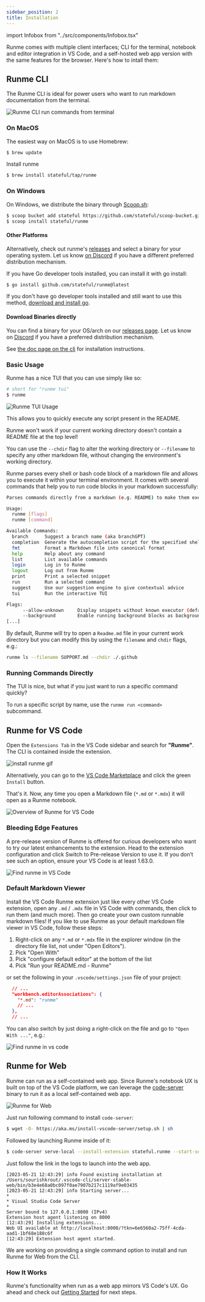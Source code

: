 ```yaml
---
sidebar_position: 2
title: Installation
---
```


import Infobox from "../src/components/Infobox.tsx"

Runme comes with multiple client interfaces; CLI for the terminal, notebook and editor integration in VS Code, and a self-hosted web app version with the same features for the browser. Here's how to intall them:

## Runme CLI

The Runme CLI is ideal for power users who want to run markdown documentation from the terminal.

![Runme CLI run commands from terminal](../static/img/terminal.png)

### On MacOS

The easiest way on MacOS is to use Homebrew:

```sh
$ brew update
```

Install runme

```sh
$ brew install stateful/tap/runme
```

### On Windows

On Windows, we distribute the binary through [Scoop.sh](https://scoop.sh/):

```sh
$ scoop bucket add stateful https://github.com/stateful/scoop-bucket.git
$ scoop install stateful/runme
```

#### Other Platforms

Alternatively, check out runme's [releases](https://github.com/stateful/runme/releases) and select a binary for your operating system. Let us know [on Discord](https://discord.gg/runme) if you have a different preferred distribution mechanism.

If you have Go developer tools installed, you can install it with go install:

```sh
$ go install github.com/stateful/runme@latest
```

If you don't have go developer tools installed and still want to use this method, [download and install go](https://go.dev/doc/install).

#### Download Binaries directly

You can find a binary for your OS/arch on our [releases page](https://github.com/stateful/runme/releases). Let us know on [Discord](https://discord.com/invite/BQm8zRCBUY) if you have a preferred distribution mechanism.

See [the doc page on the cli](https://runme-dev-mxsdev.vercel.app/docs/cli) for installation instructions.

### Basic Usage

Runme has a nice TUI that you can use simply like so:

```sh
# short for "runme tui"
$ runme
```

![Runme TUI Usage](../static/img/runme-tui.gif)

This allows you to quickly execute any script present in the README.

<Infobox type="warning" title="Warning!">

Runme won't work if your current working directory doesn't contain a README file at the top level!

You can use the `--chdir` flag to alter the working directory or `--filename` to specify any other markdown file, without changing the environment's working directory.

</Infobox>

Runme parses every shell or bash code block of a markdown file and allows you to execute it within your terminal environment. It comes with several commands that help you to run code blocks in your markdown successfully:

```sh
Parses commands directly from a markdown (e.g. README) to make them executable.

Usage:
  runme [flags]
  runme [command]

Available Commands:
  branch      Suggest a branch name (aka branchGPT)
  completion  Generate the autocompletion script for the specified shell
  fmt         Format a Markdown file into canonical format
  help        Help about any command
  list        List available commands
  login       Log in to Runme
  logout      Log out from Runme
  print       Print a selected snippet
  run         Run a selected command
  suggest     Use our suggestion engine to give contextual advice
  tui         Run the interactive TUI

Flags:
      --allow-unknown     Display snippets without known executor (default true)
      --background        Enable running background blocks as background processes
[...]
```

By default, Runme will try to open a `Readme.md` file in your current work directory but you can modify this by using the `filename` and `chdir` flags, e.g.:

```sh
runme ls --filename SUPPORT.md --chdir ./.github
```

### Running Commands Directly

The TUI is nice, but what if you just want to run a specific command quickly?

To run a specific script by name, use the `runme run <command>` subcommand.

## Runme for VS Code

Open the `Extensions Tab` in the VS Code sidebar and search for **"Runme"**. The CLI is contained inside the extension.

![install runme gif](../static/img/install.gif)

Alternatively, you can go to the [VS Code Marketplace](https://marketplace.visualstudio.com/items?itemName=stateful.runme) and click the green `Install` button.

That's it. Now, any time you open a Markdown file (`*.md` or `*.mdx`) it will open as a Runme notebook.

![Overview of Runme for VS Code](../static/img/runme-for-vscode.png)

### Bleeding Edge Features

A pre-release version of Runme is offered for curious developers who want to try our latest enhancements to the extension. Head to the extension configuration and click Switch to Pre-release Version to use it. If you don’t see such an option, ensure your VS Code is at least 1.63.0.

![Find runme in VS Code](../static/img/runme-in-vscode.png)

### Default Markdown Viewer

Install the VS Code Runme extension just like every other VS Code extension, open any `.md` / `.mdx` file in VS Code with commands, then click to run them (and much more). Then go create your own custom runnable markdown files! If you like to use Runme as your default markdown file viewer in VS Code, follow these steps:

1. Right-click on any `*.md` or `*.mdx` file in the explorer window (in the directory file list, not under "Open Editors").
2. Pick "Open With"
3. Pick "configure default editor" at the bottom of the list
4. Pick "Run your README.md - Runme"

or set the following in your `.vscode/settings.json` file of your project:

```json
  // ...
  "workbench.editorAssociations": {
    "*.md": "runme"
    // ...
  },
  // ...
```

You can also switch by just doing a right-click on the file and go to `"Open With ..."`, e.g.:

![Find runme in vs code](../static/img/switch-notebook-viewers.gif)

## Runme for Web

Runme can run as a self-contained web app. Since Runme's notebook UX is built on top of the VS Code platform, we can leverage the [code-server](https://code.visualstudio.com/blogs/2022/07/07/vscode-server) binary to run it as a local self-contained web app.

![Runme for Web](../static/img/runme-for-web.png)

Just run following command to install `code-server`:

```sh
$ wget -O- https://aka.ms/install-vscode-server/setup.sh | sh
```

Followed by launching Runme inside of it:

```sh
$ code-server serve-local --install-extension stateful.runme --start-server
```

Just follow the link in the logs to launch into the web app.

```text
[2023-05-21 12:43:29] info Found existing installation at /Users/sourishkrout/.vscode-cli/server-stable-web/bin/b3e4e68a0bc097f0ae7907b217c1119af9e03435
[2023-05-21 12:43:29] info Starting server...
*
* Visual Studio Code Server
*
Server bound to 127.0.0.1:8000 (IPv4)
Extension host agent listening on 8000
[12:43:29] Installing extensions...
Web UI available at http://localhost:8000/?tkn=6e6560a2-75ff-4cda-aad1-1bf68e188c6f
[12:43:29] Extension host agent started.
```

<Infobox type="sidenote" title="Coming soon">

We are working on providing a single command option to install and run Runme for Web from the CLI.

</Infobox>

### How It Works

Runme's functionality when run as a web app mirrors VS Code's UX. Go ahead and check out [Getting Started](/docs/getting-started) for next steps.
